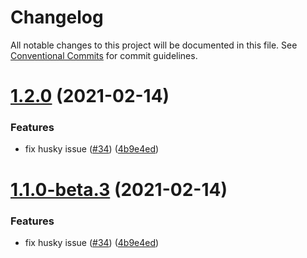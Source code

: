 # Changelog

All notable changes to this project will be documented in this file. See
[Conventional Commits](https://conventionalcommits.org) for commit guidelines.

# [1.2.0](https://github.com/Buddy-Git/typescript-library-boilerplate/compare/v1.1.0...v1.2.0) (2021-02-14)


### Features

* fix husky issue ([#34](https://github.com/Buddy-Git/typescript-library-boilerplate/issues/34)) ([4b9e4ed](https://github.com/Buddy-Git/typescript-library-boilerplate/commit/4b9e4ed94deea558bd45cb2069608fb838a13561))

# [1.1.0-beta.3](https://github.com/Buddy-Git/typescript-library-boilerplate/compare/v1.1.0-beta.2...v1.1.0-beta.3) (2021-02-14)


### Features

* fix husky issue ([#34](https://github.com/Buddy-Git/typescript-library-boilerplate/issues/34)) ([4b9e4ed](https://github.com/Buddy-Git/typescript-library-boilerplate/commit/4b9e4ed94deea558bd45cb2069608fb838a13561))
